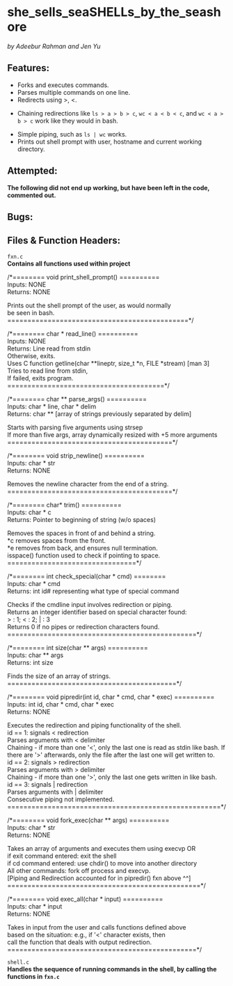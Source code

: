# she_sells_seaSHELLs_by_the_seashore  
*by Adeebur Rahman and Jen Yu*  

## Features:  
* Forks and executes commands.  
* Parses multiple commands on one line.  
* Redirects using >, <.  
- Chaining redirections like `ls > a > b > c`, `wc < a < b < c`, and `wc < a > b > c` work like they would in bash.  
* Simple piping, such as `ls | wc` works.  
* Prints out shell prompt with user, hostname and current working directory.  

## Attempted:  
**The following did not end up working, but have been left in the code, commented out.**  

## Bugs:  


## Files & Function Headers:  
`fxn.c`  
**Contains all functions used within project**  

/\*======== void print_shell_prompt() ==========  
Inputs: NONE  
Returns: NONE  
  
Prints out the shell prompt of the user, as would normally  
be seen in bash.  
=============================================\*/  
  
/\*======== char \* read_line() ==========  
Inputs: NONE  
Returns: Line read from stdin  
Otherwise, exits.  
Uses C function getline(char **lineptr, size_t *n, FILE *stream) [man 3]  
Tries to read line from stdin,  
If failed, exits program.  
=======================================\*/  
  
/\*======== char \*\* parse_args() ==========  
Inputs: char \* line, char \* delim  
Returns: char \*\* [array of strings previously separated by delim]  
  
Starts with parsing five arguments using strsep  
If more than five args, array dynamically resized with +5 more arguments  
=========================================\*/  
  
/\*======== void strip_newline() ==========  
Inputs: char \* str  
Returns: NONE  
  
Removes the newline character from the end of a string.  
=========================================\*/  
  
/\*======== char\* trim() ==========  
Inputs: char \* c  
Returns: Pointer to beginning of string (w/o spaces)  
  
Removes the spaces in front of and behind a string.  
\*c removes spaces from the front.  
\*e removes from back, and ensures null termination.  
isspace() function used to check if pointing to space.  
================================\*/  
  
/\*======== int check_special(char \* cmd) ========  
Inputs: char \* cmd  
Returns: int id# representing what type of special command  
  
Checks if the cmdline input involves redirection or piping.  
Returns an integer identifier based on special character found:  
\> : 1; < : 2; | : 3  
Returns 0 if no pipes or redirection characters found.  
===============================================\*/  
  
/\*======== int size(char \*\* args) ==========  
Inputs: char \*\* args  
Returns: int size  
  
Finds the size of an array of strings.  
==========================================\*/  
  
/\*======== void pipredir(int id, char \* cmd, char \* exec) ==========  
Inputs: int id, char \* cmd, char \* exec  
Returns: NONE  
  
Executes the redirection and piping functionality of the shell.  
id == 1: signals < redirection  
Parses arguments with < delimiter  
Chaining - if more than one '<', only the last one is read as stdin like bash. If there are '>' afterwards, only the  file after the last one will get written to.  
id == 2: signals > redirection  
Parses arguments with > delimiter  
Chaining - if more than one '>', only the last one gets written in like bash.  
id == 3: signals | redirection  
Parses arguments with | delimiter  
Consecutive piping not implemented.  
=====================================================\*/  
  
/\*======== void fork_exec(char \*\* args) ==========  
Inputs: char \* str  
Returns: NONE  
  
Takes an array of arguments and executes them using execvp OR  
if exit command entered: exit the shell  
if cd command entered: use chdir() to move into another directory  
All other commands: fork off process and execvp.  
[Piping and Redirection accounted for in pipredir() fxn above ^^]  
================================================\*/  
  
/\*======== void exec_all(char \* input) ==========  
Inputs: char \* input  
Returns: NONE  
  
Takes in input from the user and calls functions defined above  
based on the situation: e.g., if '<' character exists, then  
call the function that deals with output redirection.  
===============================================*/  
  
`shell.c`  
**Handles the sequence of running commands in the shell, by calling the functions in `fxn.c`**  

